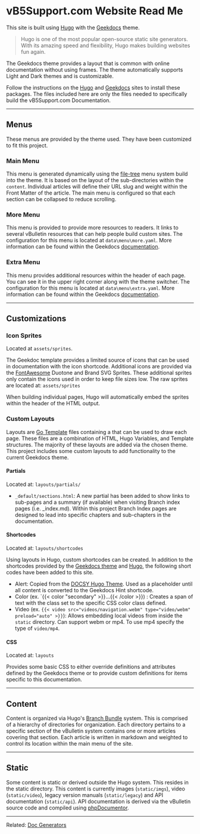 # vB5Support.com Website Read Me

This site is built using [Hugo](https://gohugo.io/) with the [Geekdocs](https://geekdocs.de/) theme.

> Hugo is one of the most popular open-source static site generators. With its amazing speed and flexibility, Hugo makes building websites fun again.

The Geekdocs theme provides a layout that is common with online documentation without using frames. The theme automatically supports Light and Dark themes and is customizable.

Follow the instructions on the [Hugo](https://gohugo.io/getting-started/installing/) and [Geekdocs](https://geekdocs.de/usage/getting-started/) sites to install these packages. The files included here are only the files needed to specifically build the vB5Support.com Documentation.

---
## Menus

These menus are provided by the theme used. They have been customized to fit this project.

### Main Menu

This menu is generated dynamically using the [file-tree](https://geekdocs.de/usage/menus/#file-tree-menu) menu system build into the theme. It is based on the layout of the sub-directories within the `content`. Individual articles will define their URL slug and weight within the Front Matter of the article. The main menu is configured so that each section can be collapsed to reduce scrolling.

### More Menu

This menu is provided to provide more resources to readers. It links to several vBulletin resources that can help people build custom sites. The configuration for this menu is located at `data\menu\more.yaml`. More information can be found within the Geekdocs [documentation](https://geekdocs.de/usage/menus/#more-menu).

### Extra Menu

This menu provides additional resources within the header of each page. You can see it in the upper right corner along with the theme switcher. The configuration for this menu is located at `data\menu\extra.yaml`. More information can be found within the Geekdocs [documentation](https://geekdocs.de/usage/menus/#extra-header-menu).

---
## Customizations

### Icon Sprites

Located at `assets/sprites`.

The Geekdoc template provides a limited source of icons that can be used in documentation with the icon shortcode. Additional icons are provided via the [FontAwesome](https://fontawesome.com/) Duotone and Brand SVG Sprites. These additional sprites only contain the icons used in order to keep file sizes low. The raw sprites are located at: `assets/sprites`

When building individual pages, Hugo will automatically embed the sprites within the header of the HTML output.

### Custom Layouts 

Layouts are [Go Template](https://blog.gopheracademy.com/advent-2017/using-go-templates/) files containing a that can be used to draw each page. These files are a combination of HTML, Hugo Variables, and Template structures. The majority of these layouts are added via the chosen theme. This project includes some custom layouts to add functionality to the current Geekdocs theme. 

#### Partials

Located at: `layouts/partials/`

- `_default/sections.html`: A new partial has been added to show links to sub-pages and a summary (if available) when visiting Branch index pages (i.e. _index.md). Within this project Branch Index pages are designed to lead into specific chapters and sub-chapters in the documentation.

#### Shortcodes

Located at: `layouts/shortcodes`

Using layouts in Hugo, custom shortcodes can be created. In addition to the shortcodes provided by the [Geekdocs theme](https://geekdocs.de/shortcodes/) and [Hugo](https://gohugo.io/content-management/shortcodes/), the following short codes have been added to this site.

- Alert: Copied from the [DOCSY Hugo Theme](https://www.docsy.dev/docs/adding-content/shortcodes/#alert). Used as a placeholder until all content is converted to the Geekdocs Hint shortcode.
- Color (ex. `{{< color "secondary" >}}...{{< /color >}}) : Creates a span of text with the class set to the specific CSS color class defined. 
- Video (ex. `{{< video src="videos/navigation.webm" type="video/webm" preload="auto" >}}`): Allows embedding local videos from inside the `static` directory. Can support webm or mp4. To use mp4 specify the type of `video/mp4`.

#### CSS

Located at: `layouts`

Provides some basic CSS to either override definitions and attributes defined by the Geekdocs theme or to provide custom definitions for items specific to this documentation.

---
## Content

Content is organized via Hugo's [Branch Bundle](https://gohugo.io/content-management/page-bundles/#branch-bundles) system. This is comprised of a hierarchy of directories for organization. Each directory pertains to a specific section of the vBulletin system contains one or more articles covering that section. Each article is written in markdown and weighted to control its location within the main menu of the site.

---
## Static

Some content is static or derived outside the Hugo system. This resides in the static directory. This content is currently images (`static/imgs`), video (`static/video`), legacy version manuals (`static/legacy`) and API documentation (`static/api`). API documentation is derived via the vBulletin source code and compiled using [phpDocumentor](https://www.phpdoc.org/).

---
Related: [Doc Generators](https://github.com/wayneluke/doc_generators)